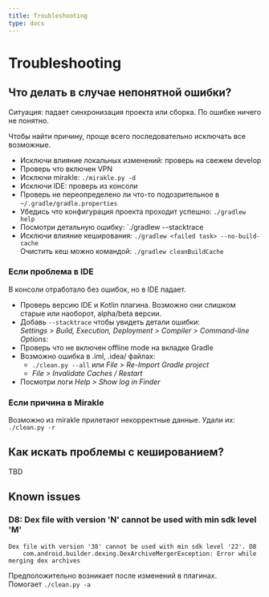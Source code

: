 ```yaml
---
title: Troubleshooting
type: docs
---
```


# Troubleshooting

## Что делать в случае непонятной ошибки?

Ситуация: падает синхронизация проекта или сборка. По ошибке ничего не понятно.

Чтобы найти причину, проще всего последовательно исключать все возможные.

- Исключи влияние локальных изменений: проверь на свежем develop
- Проверь что включен VPN
- Исключи mirakle: `./mirakle.py -d`
- Исключи IDE: проверь из консоли
- Проверь не переопределено ли что-то подозрительное в `~/.gradle/gradle.properties`
- Убедись что конфигурация проекта проходит успешно: `./gradlew help`
- Посмотри детальную ошибку: `./gradlew <failed task> --stacktrace
- Исключи влияние кеширования: `./gradlew <failed task> --no-build-cache`\
Очистить кеш можно командой: `./gradlew cleanBuildCache`

### Если проблема в IDE

В консоли отработало без ошибок, но в IDE падает.

- Проверь версию IDE и Kotlin плагина. 
Возможно они слишком старые или наоборот, alpha/beta версии.
- Добавь `--stacktrace` чтобы увидеть детали ошибки:\
_Settings > Build, Execution, Deployment > Compiler > Command-line Options:_
- Проверь что не включен offline mode на вкладке Gradle
- Возможно ошибка в .iml, .idea/ файлах:
    - `./clean.py --all` или _File > Re-Import Gradle project_
    - _File > Invalidate Caches / Restart_
- Посмотри логи _Help > Show log in Finder_

### Если причина в Mirakle

Возможно из mirakle прилетают некорректные данные. Удали их: `./clean.py -r`

## Как искать проблемы с кешированием?

TBD

## Known issues

### D8: Dex file with version 'N' cannot be used with min sdk level 'M'

```none
Dex file with version '38' cannot be used with min sdk level '22'. D8
    com.android.builder.dexing.DexArchiveMergerException: Error while merging dex archives
``` 

Предположительно возникает после изменений в плагинах.\
Помогает `./clean.py -a`
